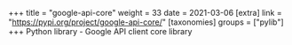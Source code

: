 +++
title = "google-api-core"
weight = 33
date = 2021-03-06
[extra]
link = "https://pypi.org/project/google-api-core/"
[taxonomies]
groups = ["pylib"]
+++
Python library - Google API client core library

